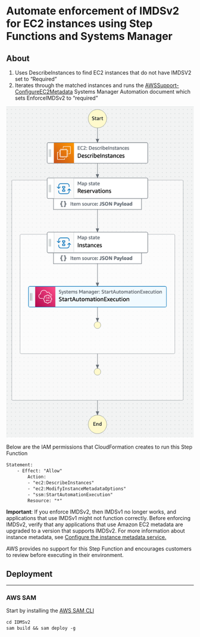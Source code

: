 # Automate enforcement of IMDSv2 for EC2 instances using Step Functions and Systems Manager

## About

1. Uses DescribeInstances to find EC2 instances that do not have IMDSV2 set to “Required”
2. Iterates through the matched instances and runs the [AWSSupport-ConfigureEC2Metadata](https://us-east-1.console.aws.amazon.com/systems-manager/documents/AWSSupport-ConfigureEC2Metadata/description?region=us-east-1) Systems Manager Automation document which sets EnforceIMDSv2 to “required”
 
![Step Function Diagram](/images/stepfunction.png)

Below are the IAM permissions that CloudFormation creates to run this Step Function

```
Statement:
    - Effect: "Allow"
        Action:
        - "ec2:DescribeInstances"
        - "ec2:ModifyInstanceMetadataOptions"
        - "ssm:StartAutomationExecution"
        Resource: "*"
```
**Important**: If you enforce IMDSv2, then IMDSv1 no longer works, and applications that use IMDSv1 might not function correctly. Before enforcing IMDSv2, verify that any applications that use Amazon EC2 metadata are upgraded to a version that supports IMDSv2. For more information about instance metadata, see [Configure the instance metadata service.](https://docs.aws.amazon.com/AWSEC2/latest/UserGuide/configuring-instance-metadata-service.html)
 
AWS provides no support for this Step Function and encourages customers to review before executing in their environment.

## Deployment
---
### AWS SAM
 Start by installing the [AWS SAM CLI](https://www.google.com/url?sa=t&rct=j&q=&esrc=s&source=web&cd=&cad=rja&uact=8&ved=2ahUKEwis8-ub6bmBAxXblWoFHZAxBGQQFnoECBAQAQ&url=https%3A%2F%2Fdocs.aws.amazon.com%2Fserverless-application-model%2Flatest%2Fdeveloperguide%2Finstall-sam-cli.html&usg=AOvVaw2kBjl30k-667NWc24k-fIu&opi=89978449)

 ```
 cd IDMSv2
 sam build && sam deploy -g
 ```